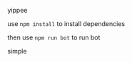 yippee

use ```npm install``` to install dependencies

then use ```npm run bot``` to run bot

simple
